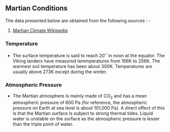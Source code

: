 ## Martian Conditions

The data presented below are obtained from the following sources : -

1. [Martian Climate Wikipedia](https://en.wikipedia.org/wiki/Climate_of_Mars)

### Temperature

- The surface temperature is said to reach $` 20^\circ `$ in noon at the equator. The Viking landers have measured temmperatures from 166K to 256K. The warmest soil temperature has been about 300K. Temperatures are usually above 273K except during the winter.


### Atmospheric Pressure

- The Martian atmosphere is mainly made of $` CO_2 `$ and has a mean atmospheric pressure of 600 Pa (for reference, the atmospheric pressure on Earth at sea level is about 101,000 Pa). A direct effect of this is that the Martian surface is subject to strong thermal tides. Liquid water is unstable on the surface as the atmospheric pressure is lesser than the triple point of water.


